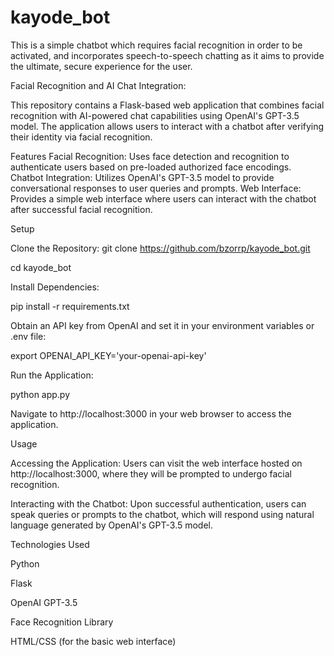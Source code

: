 # kayode_bot
This is a simple chatbot which requires facial recognition in order to be activated, and incorporates speech-to-speech chatting as it aims to provide the ultimate, secure experience for the user.



Facial Recognition and AI Chat Integration:

This repository contains a Flask-based web application that combines facial recognition with AI-powered chat capabilities using OpenAI's GPT-3.5 model. The application allows users to interact with a chatbot after verifying their identity via facial recognition.

Features
Facial Recognition: Uses face detection and recognition to authenticate users based on pre-loaded authorized face encodings.
Chatbot Integration: Utilizes OpenAI's GPT-3.5 model to provide conversational responses to user queries and prompts.
Web Interface: Provides a simple web interface where users can interact with the chatbot after successful facial recognition.


Setup

Clone the Repository:
git clone https://github.com/bzorrp/kayode_bot.git

cd kayode_bot

Install Dependencies:

pip install -r requirements.txt

Obtain an API key from OpenAI and set it in your environment variables or .env file:

export OPENAI_API_KEY='your-openai-api-key'


Run the Application:

python app.py

Navigate to http://localhost:3000 in your web browser to access the application.


Usage

Accessing the Application: Users can visit the web interface hosted on http://localhost:3000, where they will be prompted to undergo facial recognition.

Interacting with the Chatbot: Upon successful authentication, users can speak queries or prompts to the chatbot, which will respond using natural language generated by OpenAI's GPT-3.5 model.


Technologies Used

Python

Flask

OpenAI GPT-3.5

Face Recognition Library

HTML/CSS (for the basic web interface)

